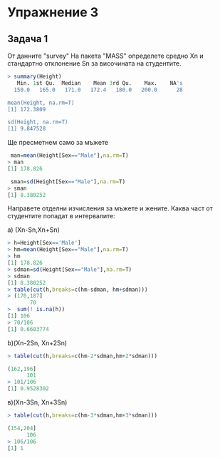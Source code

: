 # Упражнение 3
## Задача 1

От данните "survey" На пакета "МАSS" определете средно Хn и стандартно отклонение Sn за височината на студентите.
```R
> summary(Height)
   Min. 1st Qu.  Median    Mean 3rd Qu.    Max.    NA's 
  150.0   165.0   171.0   172.4   180.0   200.0      28 

mean(Height, na.rm=T)
[1] 172.3809

sd(Height, na.rm=T)
[1] 9.847528
```


Ще пресметнем само за мъжете
```R
 man=mean(Height[Sex=="Male"],na.rm=T)
> man
[1] 178.826

 sman=sd(Height[Sex=="Male"],na.rm=T)
> sman
[1] 8.380252
```

Направете отделни изчисления за мъжете и жените. 
Каква част от студентите попадат в интервалите:

а) (Хn-Sn,Xn+Sn)
```R
> h=Height[Sex=='Male']
> hm=mean(Height[Sex=="Male"],na.rm=T)
> hm
[1] 178.826
> sdman=sd(Height[Sex=="Male"],na.rm=T)
> sdman
[1] 8.380252
> table(cut(h,breaks=c(hm-sdman, hm+sdman)))
> (170,187] 
       70 
>  sum(! is.na(h))
[1] 106
> 70/106
[1] 0.6603774
```
b)(Xn-2Sn, Xn+2Sn)
```R
> table(cut(h,breaks=c(hm-2*sdman,hm+2*sdman)))

(162,196] 
      101 
> 101/106
[1] 0.9528302

```
в)(Xn-3Sn, Xn+3Sn)
```R
> table(cut(h,breaks=c(hm-3*sdman,hm+3*sdman)))

(154,204] 
      106 
> 106/106
[1] 1
```
